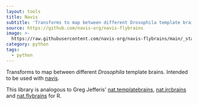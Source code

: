 ```yaml
---
layout: tools
title: Navis
subtitle: 'Transforms to map between different Drosophila template brains'
source: https://github.com/navis-org/navis-flybrains
image: >-
  https://raw.githubusercontent.com/navis-org/navis-flybrains/main/_static/flybrains_logo.png
category: python
tags:
  - python
---
```

Transforms to map between different _Drosophila_ template brains. Intended to be used with [navis](https://github.com/schlegelp/navis).

This library is analogous to Greg Jefferis' [nat.templatebrains](https://github.com/natverse/nat.templatebrains), [nat.jrcbrains](https://github.com/natverse/nat.jrcbrains) and [nat.flybrains](https://github.com/natverse/nat.flybrains) for R.